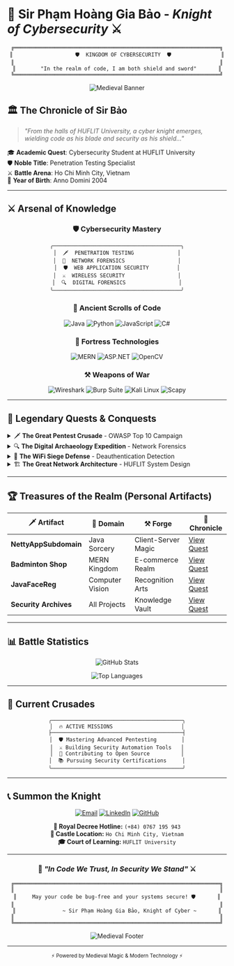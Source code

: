 # 🏰 **Sir Phạm Hoàng Gia Bảo** - *Knight of Cybersecurity* ⚔️

<div align="center">

```
╔══════════════════════════════════════════════════════════════════╗
║                    🛡️  KINGDOM OF CYBERSECURITY  🛡️                ║
║                                                                  ║
║        "In the realm of code, I am both shield and sword"       ║
╚══════════════════════════════════════════════════════════════════╝
```

![Medieval Banner](https://capsule-render.vercel.app/api?type=waving&color=8B0000&height=200&section=header&text=Knight%20of%20Cybersecurity&fontSize=30&fontColor=D4AF37&animation=fadeIn&fontAlignY=35&desc=Defender%20of%20Digital%20Realms&descAlignY=55&descSize=15)

</div>

## 🏛️ **The Chronicle of Sir Bảo**

> *"From the halls of HUFLIT University, a cyber knight emerges, wielding code as his blade and security as his shield..."*

🎓 **Academic Quest**: Cybersecurity Student at HUFLIT University  
🛡️ **Noble Title**: Penetration Testing Specialist  
⚔️ **Battle Arena**: Ho Chi Minh City, Vietnam  
📅 **Year of Birth**: Anno Domini 2004  

---

## ⚔️ **Arsenal of Knowledge**

<div align="center">

### 🛡️ **Cybersecurity Mastery**
```
╭─────────────────────────────────────────╮
│  🗡️  PENETRATION TESTING              │
│  🏰  NETWORK FORENSICS                 │
│  🛡️  WEB APPLICATION SECURITY         │
│  ⚔️  WIRELESS SECURITY                 │
│  🔍  DIGITAL FORENSICS                 │
╰─────────────────────────────────────────╯
```

### 🏺 **Ancient Scrolls of Code**
![Java](https://img.shields.io/badge/Java-ED8B00?style=for-the-badge&logo=openjdk&logoColor=white&labelColor=8B0000)
![Python](https://img.shields.io/badge/Python-3776AB?style=for-the-badge&logo=python&logoColor=white&labelColor=8B0000)
![JavaScript](https://img.shields.io/badge/JavaScript-F7DF1E?style=for-the-badge&logo=javascript&logoColor=black&labelColor=8B0000)
![C#](https://img.shields.io/badge/C%23-239120?style=for-the-badge&logo=c-sharp&logoColor=white&labelColor=8B0000)

### 🏰 **Fortress Technologies**
![MERN](https://img.shields.io/badge/MERN-Stack-61DAFB?style=for-the-badge&logo=react&logoColor=white&labelColor=8B0000)
![ASP.NET](https://img.shields.io/badge/ASP.NET-512BD4?style=for-the-badge&logo=dotnet&logoColor=white&labelColor=8B0000)
![OpenCV](https://img.shields.io/badge/OpenCV-27338e?style=for-the-badge&logo=OpenCV&logoColor=white&labelColor=8B0000)

### ⚒️ **Weapons of War**
![Wireshark](https://img.shields.io/badge/Wireshark-1679A7?style=for-the-badge&logo=wireshark&logoColor=white&labelColor=8B0000)
![Burp Suite](https://img.shields.io/badge/Burp_Suite-FF6633?style=for-the-badge&logoColor=white&labelColor=8B0000)
![Kali Linux](https://img.shields.io/badge/Kali_Linux-557C94?style=for-the-badge&logo=kali-linux&logoColor=white&labelColor=8B0000)
![Scapy](https://img.shields.io/badge/Scapy-0078D4?style=for-the-badge&logoColor=white&labelColor=8B0000)

</div>

---

## 📜 **Legendary Quests & Conquests**

<details>
<summary>🗡️ <b>The Great Pentest Crusade</b> - OWASP Top 10 Campaign</summary>

```
⚔️ QUEST COMPLETED ⚔️
Objective: Vanquish web vulnerabilities using OWASP framework
Weapons Used: Burp Suite, Checkmarx
Enemies Defeated: SQL Injection, XSS, Broken Access Control
Status: VICTORIOUS 🏆
```
</details>

<details>
<summary>🔍 <b>The Digital Archaeology Expedition</b> - Network Forensics</summary>

```
🛡️ INVESTIGATION CLOSED 🛡️
Mission: Uncover hidden malware in network traffic
Tools Employed: Wireshark, Packet Analysis
Artifacts Recovered: Multiple IOCs and attack vectors
Status: CASE SOLVED 🕵️‍♂️
```
</details>

<details>
<summary>📡 <b>The WiFi Siege Defense</b> - Deauthentication Detection</summary>

```
🏰 FORTRESS SECURED 🏰
Challenge: Detect and prevent WiFi DoS attacks
Arsenal: Python Scapy, 802.11 Protocol Analysis
Enemy: Deauthentication Attacks
Status: KINGDOM PROTECTED 🛡️
```
</details>

<details>
<summary>🏗️ <b>The Great Network Architecture</b> - HUFLIT System Design</summary>

```
🏛️ INFRASTRUCTURE BUILT 🏛️
Project: Design enterprise network for HUFLIT
Technologies: Windows Server, Active Directory, Cisco
Components: DNS, DHCP, VLAN, Security Policies
Status: EMPIRE ESTABLISHED 👑
```
</details>

---

## 🏆 **Treasures of the Realm** (Personal Artifacts)

<div align="center">

| 🗡️ Artifact | 🏰 Domain | ⚒️ Forge | 📜 Chronicle |
|-------------|-----------|----------|--------------|
| **NettyAppSubdomain** | Java Sorcery | Client-Server Magic | [View Quest](https://github.com/SecretJA/NettyAppSubdomain) |
| **Badminton Shop** | MERN Kingdom | E-commerce Realm | [View Quest](https://github.com/SecretJA/Badminton-eweb) |
| **JavaFaceReg** | Computer Vision | Recognition Arts | [View Quest](https://github.com/SecretJA/JavaFaceReg) |
| **Security Archives** | All Projects | Knowledge Vault | [View Quest](https://github.com/SecretJA/ProjectWhileStudying) |

</div>

---

## 📊 **Battle Statistics**

<div align="center">

![GitHub Stats](https://github-readme-stats.vercel.app/api?username=SecretJA&show_icons=true&theme=radical&bg_color=8B0000&title_color=D4AF37&text_color=F4E5C1&icon_color=D4AF37&border_color=D4AF37)

![Top Languages](https://github-readme-stats.vercel.app/api/top-langs/?username=SecretJA&layout=compact&theme=radical&bg_color=8B0000&title_color=D4AF37&text_color=F4E5C1&border_color=D4AF37)


</div>

---

## 🎯 **Current Crusades**

<div align="center">

```
╭──────────────────────────────────────────╮
│  🔥 ACTIVE MISSIONS                      │
├──────────────────────────────────────────┤
│  🛡️ Mastering Advanced Pentesting        │
│  ⚔️ Building Security Automation Tools   │
│  🏰 Contributing to Open Source          │
│  📚 Pursuing Security Certifications     │
╰──────────────────────────────────────────╯
```

</div>

---

## 📞 **Summon the Knight**

<div align="center">

[![Email](https://img.shields.io/badge/Email-D14836?style=for-the-badge&logo=gmail&logoColor=white&labelColor=8B0000)](mailto:pphamhoanggiabao19092004@gmail.com)
[![LinkedIn](https://img.shields.io/badge/LinkedIn-0077B5?style=for-the-badge&logo=linkedin&logoColor=white&labelColor=8B0000)](https://www.linkedin.com/in/bao-pham-4a18a2324/)
[![GitHub](https://img.shields.io/badge/GitHub-100000?style=for-the-badge&logo=github&logoColor=white&labelColor=8B0000)](https://github.com/SecretJA)

**📱 Royal Decree Hotline:** `(+84) 0767 195 943`  
**🏰 Castle Location:** `Ho Chi Minh City, Vietnam`  
**🎓 Court of Learning:** `HUFLIT University`

</div>

---

<div align="center">

### 🏰 *"In Code We Trust, In Security We Stand"* ⚔️

```
╔══════════════════════════════════════════════════════════════════╗
║                                                                  ║
║     May your code be bug-free and your systems secure! 🛡️       ║
║                                                                  ║
║               ~ Sir Phạm Hoàng Gia Bảo, Knight of Cyber ~       ║
║                                                                  ║
╚══════════════════════════════════════════════════════════════════╝
```

![Medieval Footer](https://capsule-render.vercel.app/api?type=waving&color=8B0000&height=100&section=footer)

</div>

---

<div align="center">
<sub>⚡ Powered by Medieval Magic & Modern Technology ⚡</sub>
</div>
